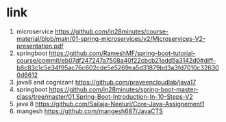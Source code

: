 # link
1) microservice 
https://github.com/in28minutes/course-material/blob/main/01-spring-microservices/v2/Microservices-V2-presentation.pdf
2) springboot 
https://github.com/RameshMF/spring-boot-tutorial-course/commit/eb07df247247a7508a40f22cbcb21edd5a3142d0#diff-b8c83c1c5e34f95ac76c602cde5e5269ea5d31879bd3a3fd7010c326300d6612
3) java8 and cognizant 
https://github.com/praveencloudlab/java17
4) springboot 
https://github.com/in28minutes/spring-boot-master-class/tree/master/01.Spring-Boot-Introduction-In-10-Steps-V2
5) java 8 
https://github.com/Sailaja-Neeluri/Core-Java-Assignement1
6) mangesh
https://github.com/mangesh687/JavaCTS
